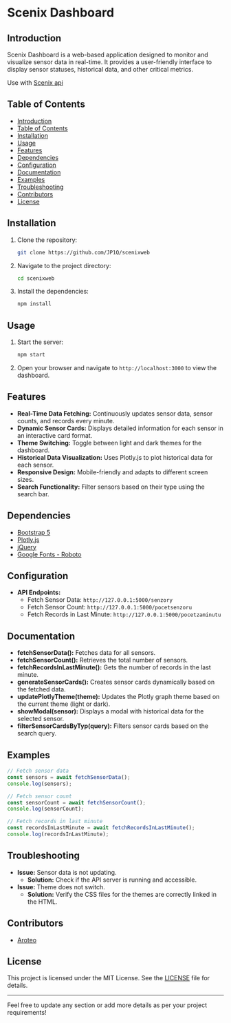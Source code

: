 # Scenix Dashboard

## Introduction
Scenix Dashboard is a web-based application designed to monitor and visualize sensor data in real-time. It provides a user-friendly interface to display sensor statuses, historical data, and other critical metrics.

Use with [Scenix api](https://github.com/JP1Q/scenixapi)

## Table of Contents
- [Introduction](#introduction)
- [Table of Contents](#table-of-contents)
- [Installation](#installation)
- [Usage](#usage)
- [Features](#features)
- [Dependencies](#dependencies)
- [Configuration](#configuration)
- [Documentation](#documentation)
- [Examples](#examples)
- [Troubleshooting](#troubleshooting)
- [Contributors](#contributors)
- [License](#license)

## Installation
1. Clone the repository:
    ```sh
    git clone https://github.com/JP1Q/scenixweb
    ```
2. Navigate to the project directory:
    ```sh
    cd scenixweb
    ```
3. Install the dependencies:
    ```sh
    npm install
    ```

## Usage
1. Start the server:
    ```sh
    npm start
    ```
2. Open your browser and navigate to `http://localhost:3000` to view the dashboard.

## Features
- **Real-Time Data Fetching:** Continuously updates sensor data, sensor counts, and records every minute.
- **Dynamic Sensor Cards:** Displays detailed information for each sensor in an interactive card format.
- **Theme Switching:** Toggle between light and dark themes for the dashboard.
- **Historical Data Visualization:** Uses Plotly.js to plot historical data for each sensor.
- **Responsive Design:** Mobile-friendly and adapts to different screen sizes.
- **Search Functionality:** Filter sensors based on their type using the search bar.

## Dependencies
- [Bootstrap 5](https://getbootstrap.com/)
- [Plotly.js](https://plotly.com/javascript/)
- [jQuery](https://jquery.com/)
- [Google Fonts - Roboto](https://fonts.google.com/specimen/Roboto)

## Configuration
- **API Endpoints:**
  - Fetch Sensor Data: `http://127.0.0.1:5000/senzory`
  - Fetch Sensor Count: `http://127.0.0.1:5000/pocetsenzoru`
  - Fetch Records in Last Minute: `http://127.0.0.1:5000/pocetzaminutu`

## Documentation
- **fetchSensorData():** Fetches data for all sensors.
- **fetchSensorCount():** Retrieves the total number of sensors.
- **fetchRecordsInLastMinute():** Gets the number of records in the last minute.
- **generateSensorCards():** Creates sensor cards dynamically based on the fetched data.
- **updatePlotlyTheme(theme):** Updates the Plotly graph theme based on the current theme (light or dark).
- **showModal(sensor):** Displays a modal with historical data for the selected sensor.
- **filterSensorCardsByTyp(query):** Filters sensor cards based on the search query.

## Examples
```javascript
// Fetch sensor data
const sensors = await fetchSensorData();
console.log(sensors);

// Fetch sensor count
const sensorCount = await fetchSensorCount();
console.log(sensorCount);

// Fetch records in last minute
const recordsInLastMinute = await fetchRecordsInLastMinute();
console.log(recordsInLastMinute);
```

## Troubleshooting
- **Issue:** Sensor data is not updating.
  - **Solution:** Check if the API server is running and accessible.
- **Issue:** Theme does not switch.
  - **Solution:** Verify the CSS files for the themes are correctly linked in the HTML.

## Contributors
- [Aroteo](https://github.com/JP1Q)

## License
This project is licensed under the MIT License. See the [LICENSE](LICENSE) file for details.

---

Feel free to update any section or add more details as per your project requirements!
